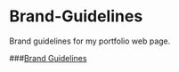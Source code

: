 # Brand-Guidelines
Brand guidelines for my portfolio web page. 

###[Brand Guidelines](https://amygrahamie.github.io/brand-guidelines/brand-guidelines.html) 